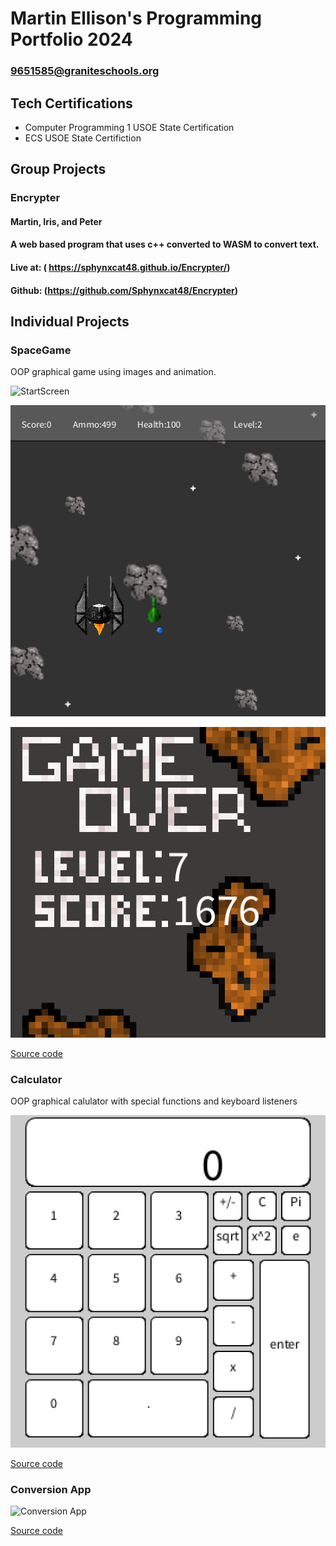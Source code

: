 # Martin Ellison's Programming Portfolio 2024

### 9651585@graniteschools.org

## Tech Certifications
* Computer Programming 1 USOE State Certification
* ECS USOE State Certifiction
## Group Projects 

### Encrypter

#### Martin, Iris, and Peter

#### A web based program that uses c++ converted to WASM to convert text.


#### Live at: ( https://sphynxcat48.github.io/Encrypter/)

#### Github: (https://github.com/Sphynxcat48/Encrypter)

## Individual Projects 

### SpaceGame 
OOP graphical game using images and animation.

![StartScreen](https://github.com/Sphynxcat48/Programmingportfolio/blob/main/images/StartScreenSpaceGame.png)

![GamePlay](https://github.com/Sphynxcat48/Programmingportfolio/blob/main/images/GameplaySpaceGame.png)

![GameOver](https://github.com/Sphynxcat48/Programmingportfolio/blob/main/images/GameOverSpaceGame.png)

[Source code](https://github.com/Sphynxcat48/Programmingportfolio/blob/main/src/SpaceGame.zip)

### Calculator
OOP graphical calulator with special functions and keyboard listeners

![Calculator](https://github.com/Sphynxcat48/Programmingportfolio/blob/main/images/CalculatorInterface.png)

[Source code](https://github.com/Sphynxcat48/Programmingportfolio/blob/main/src/Calculator.zip)

### Conversion App

![Conversion App]()

[Source code]()
